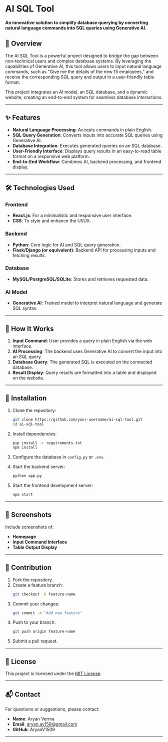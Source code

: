 # AI SQL Tool  

**An innovative solution to simplify database querying by converting natural language commands into SQL queries using Generative AI.**  

## 📖 Overview  

The AI SQL Tool is a powerful project designed to bridge the gap between non-technical users and complex database systems. By leveraging the capabilities of Generative AI, this tool allows users to input natural language commands, such as "Give me the details of the new 15 employees," and receive the corresponding SQL query and output in a user-friendly table format.  

This project integrates an AI model, an SQL database, and a dynamic website, creating an end-to-end system for seamless database interactions.  

---

## ✨ Features  

- **Natural Language Processing**: Accepts commands in plain English.  
- **SQL Query Generation**: Converts inputs into accurate SQL queries using Generative AI.  
- **Database Integration**: Executes generated queries on an SQL database.  
- **User-Friendly Interface**: Displays query results in an easy-to-read table format on a responsive web platform.  
- **End-to-End Workflow**: Combines AI, backend processing, and frontend display.  

---

## 🛠️ Technologies Used  

### Frontend  
- **React.js**: For a minimalistic and responsive user interface.  
- **CSS**: To style and enhance the UI/UX.  

### Backend  
- **Python**: Core logic for AI and SQL query generation.  
- **Flask/Django (or equivalent)**: Backend API for processing inputs and fetching results.  

### Database  
- **MySQL/PostgreSQL/SQLite**: Stores and retrieves requested data.  

### AI Model  
- **Generative AI**: Trained model to interpret natural language and generate SQL syntax.  

---

## 🚀 How It Works  

1. **Input Command**: User provides a query in plain English via the web interface.  
2. **AI Processing**: The backend uses Generative AI to convert the input into an SQL query.  
3. **Database Query**: The generated SQL is executed on the connected database.  
4. **Result Display**: Query results are formatted into a table and displayed on the website.  

---

## 🔧 Installation  

1. Clone the repository:  
   ```bash  
   git clone https://github.com/your-username/ai-sql-tool.git  
   cd ai-sql-tool  
   ```  

2. Install dependencies:  
   ```bash  
   pip install -r requirements.txt  
   npm install  
   ```  

3. Configure the database in `config.py` or `.env`.  

4. Start the backend server:  
   ```bash  
   python app.py  
   ```  

5. Start the frontend development server:  
   ```bash  
   npm start  
   ```  

---

## 📸 Screenshots  

Include screenshots of:  
- **Homepage**  
- **Input Command Interface**  
- **Table Output Display**  

---

## 🤝 Contribution  

1. Fork the repository.  
2. Create a feature branch:  
   ```bash  
   git checkout -b feature-name  
   ```  
3. Commit your changes:  
   ```bash  
   git commit -m "Add new feature"  
   ```  
4. Push to your branch:  
   ```bash  
   git push origin feature-name  
   ```  
5. Submit a pull request.  

---

## 📝 License  

This project is licensed under the [MIT License](LICENSE).  

---

## 📬 Contact  

For questions or suggestions, please contact:  
- **Name**: Aryan Verma  
- **Email**: aryan.av159@gmail.com  
- **GitHub**: AryanV1509  

---  
